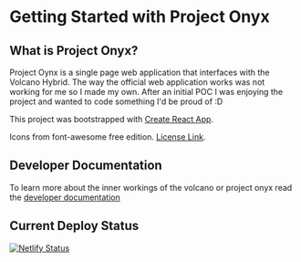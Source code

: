 # Getting Started with Project Onyx

## What is Project Onyx?

Project Oynx is a single page web application that interfaces with the Volcano Hybrid. The way the official web application works was not working for me so I made my own. After an initial POC I was enjoying the project and wanted to code something I'd be proud of :D

This project was bootstrapped with [Create React App](https://github.com/facebook/create-react-app).

Icons from font-awesome free edition. [License Link](https://fontawesome.com/license).

## Developer Documentation

To learn more about the inner workings of the volcano or project onyx read the [developer documentation](./Documentation/TableOfContents/Developer%20Documentation.pdf)

## Current Deploy Status

[![Netlify Status](https://api.netlify.com/api/v1/badges/900dbc79-5910-45a1-b756-3288f2362d0b/deploy-status)](https://app.netlify.com/sites/projectonyx/deploys)
